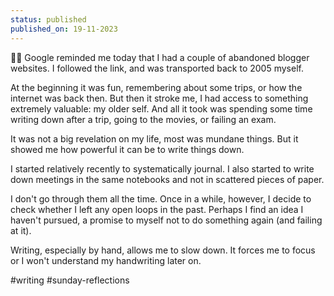 ```yaml
---
status: published
published_on: 19-11-2023
---
```

🕵🏼 Google reminded me today that I had a couple of abandoned blogger websites. I followed the link, and was transported back to 2005 myself. 

At the beginning it was fun, remembering about some trips, or how the internet was back then. But then it stroke me, I had access to something extremely valuable: my older self. And all it took was spending some time writing down after a trip, going to the movies, or failing an exam. 

It was not a big revelation on my life, most was mundane things. But it showed me how powerful it can be to write things down. 

I started relatively recently to systematically journal. I also started to write down meetings in the same notebooks and not in scattered pieces of paper. 

I don't go through them all the time. Once in a while, however, I decide to check whether I left any open loops in the past. Perhaps I find an idea I haven't pursued, a promise to myself not to do something again (and failing at it). 

Writing, especially by hand, allows me to slow down. It forces me to focus or I won't understand my handwriting later on. 

#writing #sunday-reflections 

